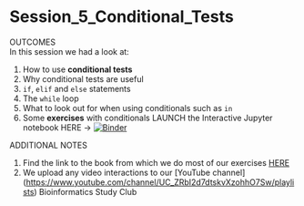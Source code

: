 # Session_5_Conditional_Tests

OUTCOMES
<br>
In this session we had a look at:

1. How to use **conditional tests**
2. Why conditional tests are useful
3. `if`, `elif` and `else` statements
4. The `while` loop
5. What to look out for when using conditionals such as `in`
6. Some **exercises** with conditionals
LAUNCH the Interactive Jupyter notebook HERE -> [![Binder](https://mybinder.org/badge_logo.svg)](https://mybinder.org/v2/gh/Bioinformatics-studyclub/Session_5_Conditional_Tests/main?filepath=Conditional_Tests_notes.ipynb)

ADDITIONAL NOTES
1. Find the link to the book from which we do most of our exercises [HERE](https://ia800602.us.archive.org/18/items/PythonForBiologists./Python%20for%20Biologists..pdf)
2. We upload any video interactions to our [YouTube channel] (https://www.youtube.com/channel/UC_ZRbI2d7dtskvXzohhO7Sw/playlists) Bioinformatics Study Club

